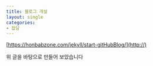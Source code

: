 ```yaml
---
title: 블로그 개설
layout: single
categories:
- 잡담
---
```


[https://honbabzone.com/jekyll/start-gitHubBlog/](http://)

위 글을 바탕으로 만들어 보았습니다
